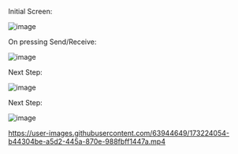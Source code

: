 Initial Screen:

![image](https://user-images.githubusercontent.com/63944649/173224065-1c26cd96-794b-4918-a10c-d1a60d82ceee.png)

On pressing Send/Receive:

![image](https://user-images.githubusercontent.com/63944649/173224086-b780dee5-4104-40a4-a192-053621a8d3da.png)

Next Step:

![image](https://user-images.githubusercontent.com/63944649/173224100-ffca959f-5655-4b72-b35f-c259ba9bc87f.png)

Next Step:

![image](https://user-images.githubusercontent.com/63944649/173224121-79bcc79e-e7ac-46db-81f2-c0effd144263.png)

https://user-images.githubusercontent.com/63944649/173224054-b44304be-a5d2-445a-870e-988fbff1447a.mp4

